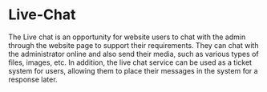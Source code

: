 # Live-Chat
The Live chat is an opportunity for website users to chat with the admin through the website page to support their requirements. They can chat with the administrator online and also send their media, such as various types of files, images, etc. In addition, the live chat service can be used as a ticket system for users, allowing them to place their messages in the system for a response later.
